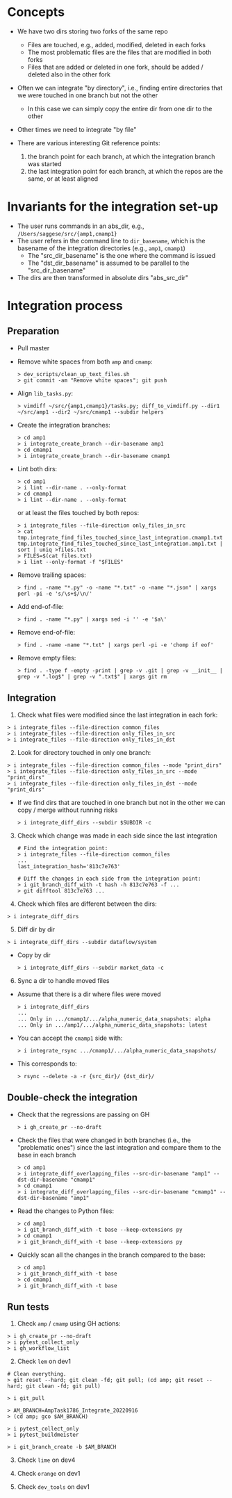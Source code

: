 # Concepts

- We have two dirs storing two forks of the same repo
    - Files are touched, e.g., added, modified, deleted in each forks
    - The most problematic files are the files that are modified in both forks
    - Files that are added or deleted in one fork, should be added / deleted also
      in the other fork
- Often we can integrate "by directory", i.e., finding entire directories that
  we were touched in one branch but not the other
    - In this case we can simply copy the entire dir from one dir to the other
- Other times we need to integrate "by file"

- There are various interesting Git reference points:
    1) the branch point for each branch, at which the integration branch was started
    2) the last integration point for each branch, at which the repos are the same,
       or at least aligned

# Invariants for the integration set-up

- The user runs commands in an abs_dir, e.g., `/Users/saggese/src/{amp1,cmamp1}`
- The user refers in the command line to `dir_basename`, which is the basename of
  the integration directories (e.g., `amp1`, `cmamp1`)
  - The "src_dir_basename" is the one where the command is issued
  - The "dst_dir_basename" is assumed to be parallel to the "src_dir_basename"
- The dirs are then transformed in absolute dirs "abs_src_dir"

# Integration process

## Preparation

- Pull master

- Remove white spaces from both `amp` and `cmamp`:
  ```
  > dev_scripts/clean_up_text_files.sh
  > git commit -am "Remove white spaces"; git push
  ```

- Align `lib_tasks.py`:
  ```
  > vimdiff ~/src/{amp1,cmamp1}/tasks.py; diff_to_vimdiff.py --dir1 ~/src/amp1 --dir2 ~/src/cmamp1 --subdir helpers
  ```

- Create the integration branches:
  ```
  > cd amp1
  > i integrate_create_branch --dir-basename amp1
  > cd cmamp1
  > i integrate_create_branch --dir-basename cmamp1
  ```

- Lint both dirs:
  ```
  > cd amp1
  > i lint --dir-name . --only-format
  > cd cmamp1
  > i lint --dir-name . --only-format
  ```
  or at least the files touched by both repos:
  ```
  > i integrate_files --file-direction only_files_in_src
  > cat tmp.integrate_find_files_touched_since_last_integration.cmamp1.txt tmp.integrate_find_files_touched_since_last_integration.amp1.txt | sort | uniq >files.txt
  > FILES=$(cat files.txt)
  > i lint --only-format -f "$FILES"
  ```

- Remove trailing spaces:
  ```
  > find . -name "*.py" -o -name "*.txt" -o -name "*.json" | xargs perl -pi -e 's/\s+$/\n/'
  ```
- Add end-of-file:
  ```
  > find . -name "*.py" | xargs sed -i '' -e '$a\'

- Remove end-of-file:
  ```
  > find . -name -name "*.txt" | xargs perl -pi -e 'chomp if eof'
  ```
- Remove empty files:
  ```
  > find . -type f -empty -print | grep -v .git | grep -v __init__ | grep -v ".log$" | grep -v ".txt$" | xargs git rm
  ```

## Integration

1) Check what files were modified since the last integration in each fork:
  ```
  > i integrate_files --file-direction common_files
  > i integrate_files --file-direction only_files_in_src
  > i integrate_files --file-direction only_files_in_dst
  ```

2) Look for directory touched in only one branch:
  ```
  > i integrate_files --file-direction common_files --mode "print_dirs"
  > i integrate_files --file-direction only_files_in_src --mode "print_dirs"
  > i integrate_files --file-direction only_files_in_dst --mode "print_dirs"
  ```
- If we find dirs that are touched in one branch but not in the other we can
  copy / merge without running risks
  ```
  > i integrate_diff_dirs --subdir $SUBDIR -c
  ```

3) Check which change was made in each side since the last integration
   ```
   # Find the integration point:
   > i integrate_files --file-direction common_files
   ...
   last_integration_hash='813c7e763'

   # Diff the changes in each side from the integration point:
   > i git_branch_diff_with -t hash -h 813c7e763 -f ...
   > git difftool 813c7e763 ...
   ```

4) Check which files are different between the dirs:
  ```
  > i integrate_diff_dirs
  ```

5) Diff dir by dir
  ```
  > i integrate_diff_dirs --subdir dataflow/system
  ```

- Copy by dir
  ```
  > i integrate_diff_dirs --subdir market_data -c
  ```

6) Sync a dir to handle moved files
- Assume that there is a dir where files were moved
  ```
  > i integrate_diff_dirs
  ...
  ... Only in .../cmamp1/.../alpha_numeric_data_snapshots: alpha
  ... Only in .../amp1/.../alpha_numeric_data_snapshots: latest
  ```
- You can accept the `cmamp1` side with:
  ```
  > i integrate_rsync .../cmamp1/.../alpha_numeric_data_snapshots/
  ```
- This corresponds to:
  ```
  > rsync --delete -a -r {src_dir}/ {dst_dir}/
  ```

## Double-check the integration

- Check that the regressions are passing on GH
  ```
  > i gh_create_pr --no-draft
  ```

- Check the files that were changed in both branches (i.e., the "problematic ones")
  since the last integration and compare them to the base in each branch
  ```
  > cd amp1
  > i integrate_diff_overlapping_files --src-dir-basename "amp1" --dst-dir-basename "cmamp1"
  > cd cmamp1
  > i integrate_diff_overlapping_files --src-dir-basename "cmamp1" --dst-dir-basename "amp1"
  ```
  
- Read the changes to Python files:
  ```
  > cd amp1
  > i git_branch_diff_with -t base --keep-extensions py
  > cd cmamp1
  > i git_branch_diff_with -t base --keep-extensions py
  ```

- Quickly scan all the changes in the branch compared to the base:
  ```
  > cd amp1
  > i git_branch_diff_with -t base
  > cd cmamp1
  > i git_branch_diff_with -t base
  ```

## Run tests
1) Check `amp` / `cmamp` using GH actions:
  ```
  > i gh_create_pr --no-draft
  > i pytest_collect_only
  > i gh_workflow_list
  ```

2) Check `lem` on dev1
  ```
  # Clean everything.
  > git reset --hard; git clean -fd; git pull; (cd amp; git reset --hard; git clean -fd; git pull)
  
  > i git_pull
  
  > AM_BRANCH=AmpTask1786_Integrate_20220916
  > (cd amp; gco $AM_BRANCH)
  
  > i pytest_collect_only
  > i pytest_buildmeister
  
  > i git_branch_create -b $AM_BRANCH
  ```

3) Check `lime` on dev4

4) Check `orange` on dev1
 
5) Check `dev_tools` on dev1
